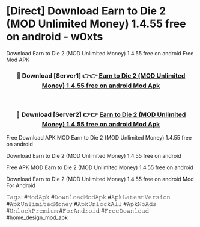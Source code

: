 # [Direct] Download Earn to Die 2 (MOD Unlimited Money) 1.4.55 free on android - w0xts
Download Earn to Die 2 (MOD Unlimited Money) 1.4.55 free on android Free Mod APK

<div align="center">
<h3>🔴 Download [Server1] 👉👉 <a href="https://apk-comot.site?title=Earn_to_Die_2_(MOD_Unlimited_Money)_1.4.55_free_on_android">Earn to Die 2 (MOD Unlimited Money) 1.4.55 free on android Mod Apk</a></h3><br>

<h3>🔴 Download [Server2] 👉👉 <a href="https://apk-comot.site?title=Earn_to_Die_2_(MOD_Unlimited_Money)_1.4.55_free_on_android">Earn to Die 2 (MOD Unlimited Money) 1.4.55 free on android Mod Apk</a></h3>
</div>


Free Download APK MOD Earn to Die 2 (MOD Unlimited Money) 1.4.55 free on android

Download Earn to Die 2 (MOD Unlimited Money) 1.4.55 free on android 

Free APK MOD Earn to Die 2 (MOD Unlimited Money) 1.4.55 free on android 

Download Earn to Die 2 (MOD Unlimited Money) 1.4.55 free on android Mod For Android

𝚃𝚊𝚐𝚜: #𝙼𝚘𝚍𝙰𝚙𝚔 #𝙳𝚘𝚠𝚗𝚕𝚘𝚊𝚍𝙼𝚘𝚍𝙰𝚙𝚔 #𝙰𝚙𝚔𝙻𝚊𝚝𝚎𝚜𝚝𝚅𝚎𝚛𝚜𝚒𝚘𝚗 #𝙰𝚙𝚔𝚄𝚗𝚕𝚒𝚖𝚒𝚝𝚎𝚍𝙼𝚘𝚗𝚎𝚢 #𝙰𝚙𝚔𝚄𝚗𝚕𝚘𝚌𝚔𝙰𝚕𝚕 #𝙰𝚙𝚔𝙽𝚘𝙰𝚍𝚜 #𝚄𝚗𝚕𝚘𝚌𝚔𝙿𝚛𝚎𝚖𝚒𝚞𝚖 #𝙵𝚘𝚛𝙰𝚗𝚍𝚛𝚘𝚒𝚍 #𝙵𝚛𝚎𝚎𝙳𝚘𝚠𝚗𝚕𝚘𝚊𝚍 #home_design_mod_apk